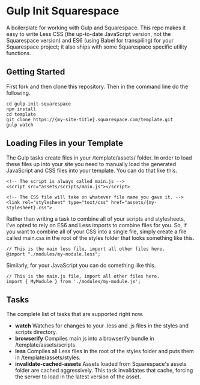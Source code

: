 # Gulp Init Squarespace

A boilerplate for working with Gulp and Squarespace. This repo makes it easy to write Less CSS (the up-to-date JavaScript version, not the Squarespace version) and ES6 (using Babel for transpiling) for your Squarespace project; it also ships with some Squarespace specific utility functions.

## Getting Started

First fork and then clone this repository. Then in the command line do the following.

    cd gulp-init-squarespace
    npm install
    cd template
    git clone https://{my-site-title}.squarespace.com/template.git
    gulp watch

## Loading Files in your Template

The Gulp tasks create files in your /template/assets/ folder. In order to load these files up into your site you need to manually load the generated JavaScript and CSS files into your template. You can do that like this.

    <!-- The script is always called main.js -->
    <script src="assets/scripts/main.js"></script>

    <!-- The CSS file will take on whatever file name you gave it. -->
    <link rel="stylesheet" type="text/css" href="assets/{my-stylesheet}.css">

Rather than writing a task to combine all of your scripts and stylesheets, I've opted to rely on ES6 and Less imports to combine files for you. So, if you want to combine all of your CSS into a single file, simply create a file called main.css in the root of the styles folder that looks something like this.

    // This is the main less file, import all other files here.
    @import "./modules/my-module.less";

Similarly, for your JavaScript you can do something like this.

    // This is the main.js file, import all other files here.
    import { MyModule } from './modules/my-module.js';

## Tasks

The complete list of tasks that are supported right now.

- **watch** Watches for changes to your .less and .js files in the styles and scripts directory.
- **browserify** Compiles main.js into a browserify bundle in /template/assets/scripts.
- **less** Compiles all Less files in the root of the styles folder and puts them in /template/assets/styles.
- **invalidate-cached-assets** Assets loaded from Squarespace's assets folder are cached aggressively. This task invalidates that cache, forcing the server to load in the latest version of the asset.